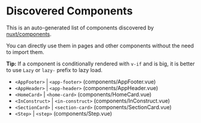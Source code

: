 # Discovered Components

This is an auto-generated list of components discovered by [nuxt/components](https://github.com/nuxt/components).

You can directly use them in pages and other components without the need to import them.

**Tip:** If a component is conditionally rendered with `v-if` and is big, it is better to use `Lazy` or `lazy-` prefix to lazy load.

- `<AppFooter>` | `<app-footer>` (components/AppFooter.vue)
- `<AppHeader>` | `<app-header>` (components/AppHeader.vue)
- `<HomeCard>` | `<home-card>` (components/HomeCard.vue)
- `<InConstruct>` | `<in-construct>` (components/InConstruct.vue)
- `<SectionCard>` | `<section-card>` (components/SectionCard.vue)
- `<Step>` | `<step>` (components/Step.vue)
